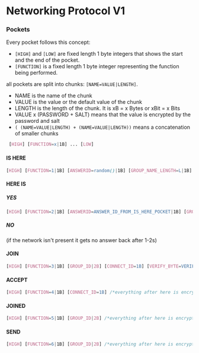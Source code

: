 # Networking Protocol V1

### Pockets

Every pocket follows this concept:

- `[HIGH]` and `[LOW]` are fixed length 1 byte integers that shows the start and the end of the pocket.
- `[FUNCTION]` is a fixed length 1 byte integer representing the function being performed.

all pockets are split into chunks: `[NAME=VALUE|LENGTH]`.

- NAME is the name of the chunk
- VALUE is the value or the default value of the chunk
- LENGTH is the length of the chunk. It is xB = x Bytes or xBit = x Bits
- VALUE x (PASSWORD + SALT) means that the value is encrypted by the password and salt
- `( (NAME=VALUE|LENGTH) + (NAME=VALUE|LENGTH))` means a concatenation of smaller chunks

```css
 [HIGH] [FUNCTION=x|1B] ... [LOW]
```

#### IS HERE

```css
[HIGH] [FUNCTION=1|1B] [ANSWERID=random()|1B] [GROUP_NAME_LENGTH=L|1B] [GROUP_NAME_STRING=...|LB] [HASH|1B] [LOW]
```

#### HERE IS

##### YES

```css
[HIGH] [FUNCTION=2|1B] [ANSWERID=ANSWER_ID_FROM_IS_HERE_POCKET|1B] [GROUP_ID=GROUP_ID|2B] [CONNECT_ID=1B] [VERIFY_BYTE=1B] [SALT=random()|1B] [HASH|2B] [LOW]
```

##### NO

(if the network isn't present it gets no answer back after 1-2s)

#### JOIN

```css
[HIGH] [FUNCTION=3|1B] [GROUP_ID|2B] [CONNECT_ID=1B] [VERIFY_BYTE=VERIFY_BYTE x (PASSWORD + SALT)|1B] [HASH|1B] [LOW]
```

#### ACCEPT

```css
[HIGH] [FUNCTION=4|1B] [CONNECT_ID=1B] /*everything after here is encrypted using password & salt from before*/ [GROUP_ID|2B] [USER_ID|2B] [IS_ACCEPTED=(yes=1;no=0)|1B] [CURRENT_SALT=2B] [SALT_MODIFIER_PER_POCKET=( (MODIFYER=+-*/|2Bit) + (VALUE|14Bit) )|2B] [HASH|2B] [LOW]
```

#### JOINED

```css
[HIGH] [FUNCTION=5|1B] [GROUP_ID|2B] /*everything after here is encrypted using password & salt from before*/ [USER_ID=2B] [CURRENT_SALT=SALT_MODIFYED|2B] [HASH|2B] [LOW]
```

#### SEND

```css
[HIGH] [FUNCTION=6|1B] [GROUP_ID|2B] /*everything after here is encrypted using password & salt from before*/ [USER_ID|2B] [USER_DESTINATION|2B] [DATA_LENGTH=L|1B] [HASH|4B] [DATA=...|LB] [LOW]
```
